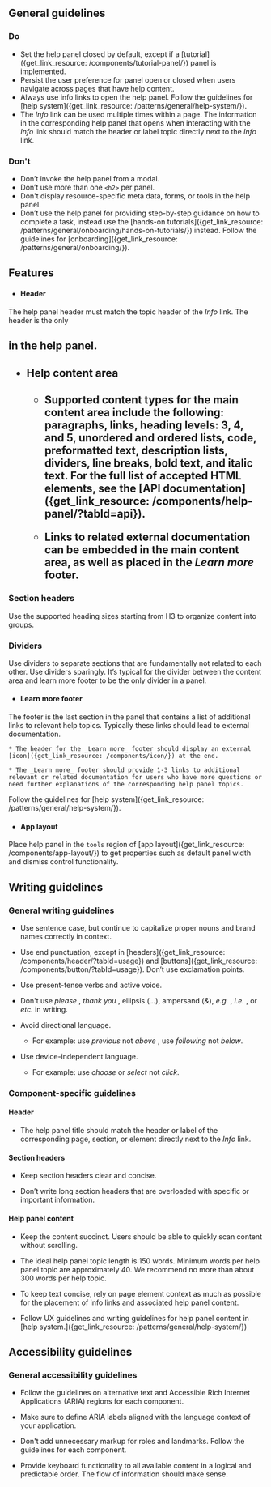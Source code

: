 ## General guidelines

### Do

  * Set the help panel closed by default, except if a [tutorial]({get_link_resource: /components/tutorial-panel/}) panel is implemented.
  * Persist the user preference for panel open or closed when users navigate across pages that have help content.
  * Always use info links to open the help panel. Follow the guidelines for [help system]({get_link_resource: /patterns/general/help-system/}).
  * The _Info_ link can be used multiple times within a page. The information in the corresponding help panel that opens when interacting with the _Info_ link should match the header or label topic directly next to the _Info_ link. 



### Don't

  * Don’t invoke the help panel from a modal.
  * Don’t use more than one `<h2>` per panel.
  * Don't display resource-specific meta data, forms, or tools in the help panel.
  * Don’t use the help panel for providing step-by-step guidance on how to complete a task, instead use the [hands-on tutorials]({get_link_resource: /patterns/general/onboarding/hands-on-tutorials/}) instead. Follow the guidelines for [onboarding]({get_link_resource: /patterns/general/onboarding/}). 



## Features

  * #### Header

The help panel header must match the topic header of the _Info_ link. The header is the only <h2> in the help panel.

  * #### Help content area

    * Supported content types for the main content area include the following: paragraphs, links, heading levels: 3, 4, and 5, unordered and ordered lists, code, preformatted text, description lists, dividers, line breaks, bold text, and italic text. For the full list of accepted HTML elements, see the [API documentation]({get_link_resource: /components/help-panel/?tabId=api}).

    * Links to related external documentation can be embedded in the main content area, as well as placed in the _Learn more_ footer. 

### Section headers

Use the supported heading sizes starting from H3 to organize content into groups.

### Dividers

Use dividers to separate sections that are fundamentally not related to each other. Use dividers sparingly. It’s typical for the divider between the content area and learn more footer to be the only divider in a panel.

  * #### Learn more footer

The footer is the last section in the panel that contains a list of additional links to relevant help topics. Typically these links should lead to external documentation.

    * The header for the _Learn more_ footer should display an external [icon]({get_link_resource: /components/icon/}) at the end.

    * The _Learn more_ footer should provide 1-3 links to additional relevant or related documentation for users who have more questions or need further explanations of the corresponding help panel topics. 

Follow the guidelines for [help system]({get_link_resource: /patterns/general/help-system/}).

  * #### App layout

Place help panel in the `tools` region of [app layout]({get_link_resource: /components/app-layout/}) to get properties such as default panel width and dismiss control functionality.




## Writing guidelines

### General writing guidelines

  * Use sentence case, but continue to capitalize proper nouns and brand names correctly in context.

  * Use end punctuation, except in [headers]({get_link_resource: /components/header/?tabId=usage}) and [buttons]({get_link_resource: /components/button/?tabId=usage}). Don’t use exclamation points.

  * Use present-tense verbs and active voice.

  * Don't use _please_ , _thank you_ , ellipsis (_..._), ampersand (_&_), _e.g._ , _i.e._ , or _etc._ in writing.

  * Avoid directional language.

    * For example: use _previous_ not _above_ , use _following_ not _below_.

  * Use device-independent language.

    * For example: use _choose_ or _select_ not _click_.




### Component-specific guidelines

#### Header

  * The help panel title should match the header or label of the corresponding page, section, or element directly next to the _Info_ link.




#### Section headers

  * Keep section headers clear and concise.

  * Don’t write long section headers that are overloaded with specific or important information.




#### Help panel content

  * Keep the content succinct. Users should be able to quickly scan content without scrolling.

  * The ideal help panel topic length is 150 words. Minimum words per help panel topic are approximately 40. We recommend no more than about 300 words per help topic.

  * To keep text concise, rely on page element context as much as possible for the placement of info links and associated help panel content.

  * Follow UX guidelines and writing guidelines for help panel content in [help system.]({get_link_resource: /patterns/general/help-system/})




## Accessibility guidelines

### General accessibility guidelines

  * Follow the guidelines on alternative text and Accessible Rich Internet Applications (ARIA) regions for each component.

  * Make sure to define ARIA labels aligned with the language context of your application.

  * Don't add unnecessary markup for roles and landmarks. Follow the guidelines for each component.

  * Provide keyboard functionality to all available content in a logical and predictable order. The flow of information should make sense.



